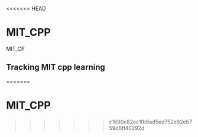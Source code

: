 <<<<<<< HEAD
# MIT_CPP
MIT_CP


## Tracking MIT cpp learning

=======
# MIT_CPP
>>>>>>> c1690c82ec1fb6ad5ed752e92eb759d6ff40292d
